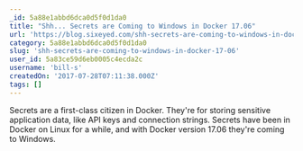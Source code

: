 ```yaml
---
_id: 5a88e1abbd6dca0d5f0d1da0
title: "Shh... Secrets are Coming to Windows in Docker 17.06"
url: 'https://blog.sixeyed.com/shh-secrets-are-coming-to-windows-in-docker-17-06/'
category: 5a88e1abbd6dca0d5f0d1da0
slug: 'shh-secrets-are-coming-to-windows-in-docker-17-06'
user_id: 5a83ce59d6eb0005c4ecda2c
username: 'bill-s'
createdOn: '2017-07-28T07:11:38.000Z'
tags: []
---
```


Secrets are a first-class citizen in Docker. They're for storing sensitive application data, like API keys and connection strings. Secrets have been in Docker on Linux for a while, and with Docker version 17.06 they're coming to Windows.
